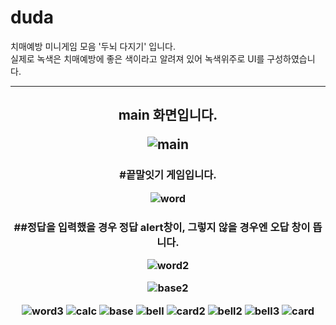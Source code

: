 # duda
치매예방 미니게임 모음 '두뇌 다지기' 입니다.<br>
실제로 녹색은 치매예방에 좋은 색이라고 알려져 있어 녹색위주로 UI를 구성하였습니다.
<hr>

<h2 align="center"> main 화면입니다.
  
![main](https://user-images.githubusercontent.com/66048317/94376183-f2104d00-0153-11eb-9e38-66419ba4c871.jpg)

<h3 align="center"> #끝말잇기 게임입니다. 
  
![word](https://user-images.githubusercontent.com/66048317/94376188-f63c6a80-0153-11eb-83c3-ce34be60229d.jpg)

<h3 align="center"> ##정답을 입력했을 경우 정답 alert창이, 그렇지 않을 경우엔 오답 창이 뜹니다. 
  
![word2](https://user-images.githubusercontent.com/66048317/94376189-f76d9780-0153-11eb-9443-308c280d247e.jpg)

![base2](https://user-images.githubusercontent.com/66048317/94376186-f5a3d400-0153-11eb-99b2-eb5c90c6f28e.jpg)

![word3](https://user-images.githubusercontent.com/66048317/94376192-f8062e00-0153-11eb-8905-e7ba942d96ae.jpg)
![calc](https://user-images.githubusercontent.com/66048317/94376193-f8062e00-0153-11eb-9eab-feefbfe8b693.jpg)
![base](https://user-images.githubusercontent.com/66048317/94376195-f89ec480-0153-11eb-9d89-28541d06336f.jpg)
![bell](https://user-images.githubusercontent.com/66048317/94376198-fa688800-0153-11eb-95e4-6b92aabe4c12.jpg)
![card2](https://user-images.githubusercontent.com/66048317/94376200-fccae200-0153-11eb-993c-72fb956997ef.jpg)
![bell2](https://user-images.githubusercontent.com/66048317/94376201-fdfc0f00-0153-11eb-90b2-d2e6816233d4.jpg)
![bell3](https://user-images.githubusercontent.com/66048317/94376202-fe94a580-0153-11eb-9a30-9a31e2588913.jpg)
![card](https://user-images.githubusercontent.com/66048317/94376203-fe94a580-0153-11eb-95e6-a5c0d7917822.jpg)

